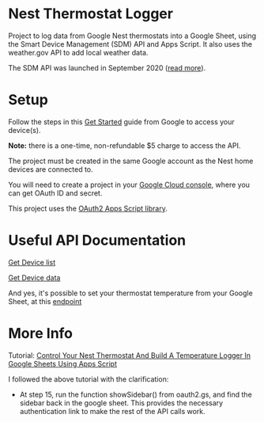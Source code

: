 # Nest Thermostat Logger

Project to log data from Google Nest thermostats into a Google Sheet, using the Smart Device Management (SDM) API and Apps Script. It also uses the weather.gov API to add local weather data.

The SDM API was launched in September 2020 ([read more](https://developers.googleblog.com/2020/09/google-nest-device-access-console.html)).

# Setup

Follow the steps in this [Get Started](https://developers.google.com/nest/device-access/get-started) guide from Google to access your device(s).

**Note:** there is a one-time, non-refundable $5 charge to access the API.

The project must be created in the same Google account as the Nest home devices are connected to.

You will need to create a project in your [Google Cloud console](https://console.cloud.google.com/), where you can get OAuth ID and secret.

This project uses the [OAuth2 Apps Script library](https://github.com/googleworkspace/apps-script-oauth2).

# Useful API Documentation

[Get Device list](https://developers.google.com/nest/device-access/reference/rest/v1/enterprises.devices/list)

[Get Device data](https://developers.google.com/nest/device-access/reference/rest/v1/enterprises.devices/get)

And yes, it's possible to set your thermostat temperature from your Google Sheet, at this [endpoint](https://developers.google.com/nest/device-access/traits/device/thermostat-temperature-setpoint)

# More Info

Tutorial: [Control Your Nest Thermostat And Build A Temperature Logger In Google Sheets Using Apps Script](https://www.benlcollins.com/apps-script/nest-thermostat/)

I followed the above tutorial with the clarification:

* At step 15, run the function showSidebar() from oauth2.gs, and find the sidebar back in the google sheet. This provides the necessary authentication link to make the rest of the API calls work.

